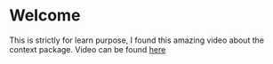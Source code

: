 # Welcome

This is strictly for learn purpose, I found this amazing video about the context package. Video can be found [here](https://www.youtube.com/watch?v=LSzR0VEraWw)